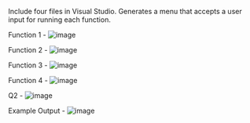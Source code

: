 Include four files in Visual Studio. Generates a menu that accepts a user input for running each function.

Function 1 -
![image](https://github.com/user-attachments/assets/96967d87-00ba-4b96-a7fc-7611ea110b3e)

Function 2 - 
![image](https://github.com/user-attachments/assets/98b5ad63-fcf2-4d96-b729-28b92583ce40)

Function 3 -
![image](https://github.com/user-attachments/assets/1a219a6c-ca39-4c37-b3ae-8317979ba4b6)

Function 4 - 
![image](https://github.com/user-attachments/assets/c3abaef6-b01c-4a78-b0e8-07dc22d32da1)

Q2 - 
![image](https://github.com/user-attachments/assets/e7fe4855-fcf4-478f-abc9-c20a3dfe941d)

Example Output - 
![image](https://github.com/user-attachments/assets/5856a28d-526e-4d66-ba0e-96143dd9d4b5)



